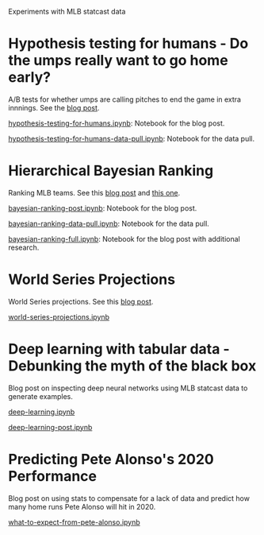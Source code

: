 Experiments with MLB statcast data

# Hypothesis testing for humans - Do the umps really want to go home early?

A/B tests for whether umps are calling pitches to end the game in extra innnings. See the [blog post](https://dantegates.github.io/2018/09/17/hypothesis-testing-for-humans-do-the-umps-really-want-to-go-home.html).

[hypothesis-testing-for-humans.ipynb](hypothesis-testing-for-humans.ipynb): Notebook for the blog post.

[hypothesis-testing-for-humans-data-pull.ipynb](hypothesis-testing-for-humans-data-pull.ipynb): Notebook for the data pull.

# Hierarchical Bayesian Ranking

Ranking MLB teams. See this [blog post](https://dantegates.github.io/2018/09/20/hierarchical-bayesian-ranking.html) and [this one](https://dantegates.github.io/2018/10/22/world-series-projections.html).

[bayesian-ranking-post.ipynb](ranking-teams-with-priors-post.ipynb): Notebook for the blog post.

[bayesian-ranking-data-pull.ipynb](ranking-teams-with-priors-data-pull.ipynb): Notebook for the data pull.

[bayesian-ranking-full.ipynb](ranking-teams-with-priors-full.ipynb): Notebook for the blog post with additional research.

# World Series Projections

World Series projections. See this [blog post](https://dantegates.github.io/2018/10/22/world-series-projections.html).

[world-series-projections.ipynb](world-series-projections.ipynb)

# Deep learning with tabular data - Debunking the myth of the black box

Blog post on inspecting deep neural networks using MLB statcast data to generate examples.

[deep-learning.ipynb](./deep-learning.ipynb)

[deep-learning-post.ipynb](./deep-learning-post.ipynb)

# Predicting Pete Alonso's 2020 Performance

Blog post on using stats to compensate for a lack of data and predict how
many home runs Pete Alonso will hit in 2020.

[what-to-expect-from-pete-alonso.ipynb](what-to-expect-from-pete-alonso.ipynb)
